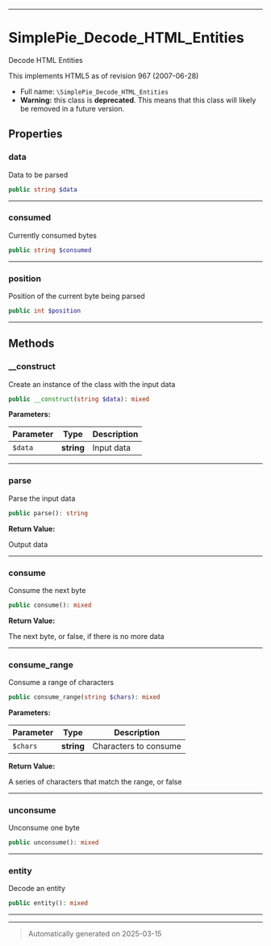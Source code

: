 ***

# SimplePie_Decode_HTML_Entities

Decode HTML Entities

This implements HTML5 as of revision 967 (2007-06-28)

* Full name: `\SimplePie_Decode_HTML_Entities`
* **Warning:** this class is **deprecated**. This means that this class will likely be removed in a future version.



## Properties


### data

Data to be parsed

```php
public string $data
```






***

### consumed

Currently consumed bytes

```php
public string $consumed
```






***

### position

Position of the current byte being parsed

```php
public int $position
```






***

## Methods


### __construct

Create an instance of the class with the input data

```php
public __construct(string $data): mixed
```








**Parameters:**

| Parameter | Type | Description |
|-----------|------|-------------|
| `$data` | **string** | Input data |





***

### parse

Parse the input data

```php
public parse(): string
```









**Return Value:**

Output data




***

### consume

Consume the next byte

```php
public consume(): mixed
```









**Return Value:**

The next byte, or false, if there is no more data




***

### consume_range

Consume a range of characters

```php
public consume_range(string $chars): mixed
```








**Parameters:**

| Parameter | Type | Description |
|-----------|------|-------------|
| `$chars` | **string** | Characters to consume |


**Return Value:**

A series of characters that match the range, or false




***

### unconsume

Unconsume one byte

```php
public unconsume(): mixed
```












***

### entity

Decode an entity

```php
public entity(): mixed
```












***


***
> Automatically generated on 2025-03-15

